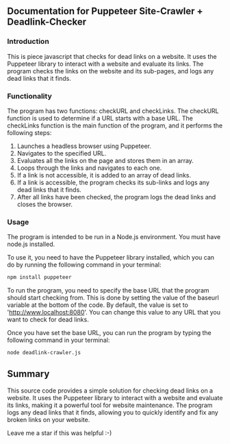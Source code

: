 ## Documentation for Puppeteer Site-Crawler + Deadlink-Checker

### Introduction

This is piece javascript that checks for dead links on a website. It uses the Puppeteer library to interact with a website and evaluate its links. The program checks the links on the website and its sub-pages, and logs any dead links that it finds.

### Functionality

The program has two functions: checkURL and checkLinks. The checkURL function is used to determine if a URL starts with a base URL. The checkLinks function is the main function of the program, and it performs the following steps:

1. Launches a headless browser using Puppeteer.
2. Navigates to the specified URL.
3. Evaluates all the links on the page and stores them in an array.
4. Loops through the links and navigates to each one.
5. If a link is not accessible, it is added to an array of dead links.
6. If a link is accessible, the program checks its sub-links and logs any dead links that it finds.
7. After all links have been checked, the program logs the dead links and closes the browser.

### Usage

The program is intended to be run in a Node.js environment. You must have node.js installed.

To use it, you need to have the Puppeteer library installed, which you can do by running the following command in your terminal:

```bash
npm install puppeteer
```
To run the program, you need to specify the base URL that the program should start checking from. This is done by setting the value of the baseurl variable at the bottom of the code. By default, the value is set to 'http://www.localhost:8080'. You can change this value to any URL that you want to check for dead links.

Once you have set the base URL, you can run the program by typing the following command in your terminal:

```bash
node deadlink-crawler.js
```

## Summary

This source code provides a simple solution for checking dead links on a website. It uses the Puppeteer library to interact with a website and evaluate its links, making it a powerful tool for website maintenance. The program logs any dead links that it finds, allowing you to quickly identify and fix any broken links on your website.

Leave me a star if this was helpful :-)
